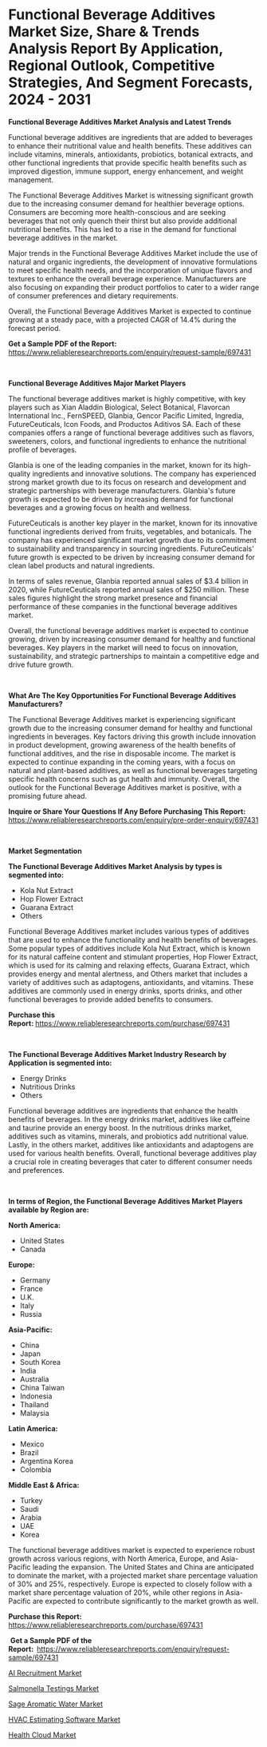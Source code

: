 <p><h1>Functional Beverage Additives Market Size, Share & Trends Analysis Report By Application, Regional Outlook, Competitive Strategies, And Segment Forecasts, 2024 - 2031</h1></p><p><strong>Functional Beverage Additives Market Analysis and Latest Trends</strong></p>
<p><p>Functional beverage additives are ingredients that are added to beverages to enhance their nutritional value and health benefits. These additives can include vitamins, minerals, antioxidants, probiotics, botanical extracts, and other functional ingredients that provide specific health benefits such as improved digestion, immune support, energy enhancement, and weight management.</p><p>The Functional Beverage Additives Market is witnessing significant growth due to the increasing consumer demand for healthier beverage options. Consumers are becoming more health-conscious and are seeking beverages that not only quench their thirst but also provide additional nutritional benefits. This has led to a rise in the demand for functional beverage additives in the market.</p><p>Major trends in the Functional Beverage Additives Market include the use of natural and organic ingredients, the development of innovative formulations to meet specific health needs, and the incorporation of unique flavors and textures to enhance the overall beverage experience. Manufacturers are also focusing on expanding their product portfolios to cater to a wider range of consumer preferences and dietary requirements.</p><p>Overall, the Functional Beverage Additives Market is expected to continue growing at a steady pace, with a projected CAGR of 14.4% during the forecast period.</p></p>
<p><strong>Get a Sample PDF of the Report:&nbsp;</strong> <a href="https://www.reliableresearchreports.com/enquiry/request-sample/697431">https://www.reliableresearchreports.com/enquiry/request-sample/697431</a></p>
<p>&nbsp;</p>
<p><strong>Functional Beverage Additives Major Market Players</strong></p>
<p><p>The functional beverage additives market is highly competitive, with key players such as Xian Aladdin Biological, Select Botanical, Flavorcan International Inc., FernSPEED, Glanbia, Gencor Pacific Limited, Ingredia, FutureCeuticals, Icon Foods, and Productos Aditivos SA. Each of these companies offers a range of functional beverage additives such as flavors, sweeteners, colors, and functional ingredients to enhance the nutritional profile of beverages.</p><p>Glanbia is one of the leading companies in the market, known for its high-quality ingredients and innovative solutions. The company has experienced strong market growth due to its focus on research and development and strategic partnerships with beverage manufacturers. Glanbia's future growth is expected to be driven by increasing demand for functional beverages and a growing focus on health and wellness.</p><p>FutureCeuticals is another key player in the market, known for its innovative functional ingredients derived from fruits, vegetables, and botanicals. The company has experienced significant market growth due to its commitment to sustainability and transparency in sourcing ingredients. FutureCeuticals' future growth is expected to be driven by increasing consumer demand for clean label products and natural ingredients.</p><p>In terms of sales revenue, Glanbia reported annual sales of $3.4 billion in 2020, while FutureCeuticals reported annual sales of $250 million. These sales figures highlight the strong market presence and financial performance of these companies in the functional beverage additives market.</p><p>Overall, the functional beverage additives market is expected to continue growing, driven by increasing consumer demand for healthy and functional beverages. Key players in the market will need to focus on innovation, sustainability, and strategic partnerships to maintain a competitive edge and drive future growth.</p></p>
<p>&nbsp;</p>
<p><strong>What Are The Key Opportunities For Functional Beverage Additives Manufacturers?</strong></p>
<p><p>The Functional Beverage Additives market is experiencing significant growth due to the increasing consumer demand for healthy and functional ingredients in beverages. Key factors driving this growth include innovation in product development, growing awareness of the health benefits of functional additives, and the rise in disposable income. The market is expected to continue expanding in the coming years, with a focus on natural and plant-based additives, as well as functional beverages targeting specific health concerns such as gut health and immunity. Overall, the outlook for the Functional Beverage Additives market is positive, with a promising future ahead.</p></p>
<p><strong>Inquire or Share Your Questions If Any Before Purchasing This Report:</strong> <a href="https://www.reliableresearchreports.com/enquiry/pre-order-enquiry/697431">https://www.reliableresearchreports.com/enquiry/pre-order-enquiry/697431</a></p>
<p>&nbsp;</p>
<p><strong>Market Segmentation</strong></p>
<p><strong>The Functional Beverage Additives Market Analysis by types is segmented into:</strong></p>
<p><ul><li>Kola Nut Extract</li><li>Hop Flower Extract</li><li>Guarana Extract</li><li>Others</li></ul></p>
<p><p>Functional Beverage Additives market includes various types of additives that are used to enhance the functionality and health benefits of beverages. Some popular types of additives include Kola Nut Extract, which is known for its natural caffeine content and stimulant properties, Hop Flower Extract, which is used for its calming and relaxing effects, Guarana Extract, which provides energy and mental alertness, and Others market that includes a variety of additives such as adaptogens, antioxidants, and vitamins. These additives are commonly used in energy drinks, sports drinks, and other functional beverages to provide added benefits to consumers.</p></p>
<p><strong>Purchase this Report:&nbsp;</strong><a href="https://www.reliableresearchreports.com/purchase/697431">https://www.reliableresearchreports.com/purchase/697431</a></p>
<p>&nbsp;</p>
<p><strong>The Functional Beverage Additives Market Industry Research by Application is segmented into:</strong></p>
<p><ul><li>Energy Drinks</li><li>Nutritious Drinks</li><li>Others</li></ul></p>
<p><p>Functional beverage additives are ingredients that enhance the health benefits of beverages. In the energy drinks market, additives like caffeine and taurine provide an energy boost. In the nutritious drinks market, additives such as vitamins, minerals, and probiotics add nutritional value. Lastly, in the others market, additives like antioxidants and adaptogens are used for various health benefits. Overall, functional beverage additives play a crucial role in creating beverages that cater to different consumer needs and preferences.</p></p>
<p>&nbsp;</p>
<p><strong>In terms of Region, the Functional Beverage Additives Market Players available by Region are:</strong></p>
<p>
    <p> <strong> North America: </strong>
        <ul>
            <li>United States</li>
            <li>Canada</li>
        </ul>
        </p> 
    <p> <strong> Europe: </strong>
        <ul>
            <li>Germany</li>
            <li>France</li>
            <li>U.K.</li>
            <li>Italy</li>
            <li>Russia</li>
        </ul>
        </p> 
    <p> <strong> Asia-Pacific: </strong>
        <ul>
            <li>China</li>
            <li>Japan</li>
            <li>South Korea</li>
            <li>India</li>
            <li>Australia</li>
            <li>China Taiwan</li>
            <li>Indonesia</li>
            <li>Thailand</li>
            <li>Malaysia</li>
        </ul>
        </p> 
    <p> <strong> Latin America: </strong>
        <ul>
            <li>Mexico</li>
            <li>Brazil</li>
            <li>Argentina Korea</li>
            <li>Colombia</li>
        </ul>
        </p> 
    <p> <strong> Middle East & Africa: </strong>
        <ul>
            <li>Turkey</li>
            <li>Saudi</li>
            <li>Arabia</li>
            <li>UAE</li>
            <li>Korea</li>
        </ul>
    </p>
    </p>
<p><p>The functional beverage additives market is expected to experience robust growth across various regions, with North America, Europe, and Asia-Pacific leading the expansion. The United States and China are anticipated to dominate the market, with a projected market share percentage valuation of 30% and 25%, respectively. Europe is expected to closely follow with a market share percentage valuation of 20%, while other regions in Asia-Pacific are expected to contribute significantly to the market growth as well.</p></p>
<p><strong>Purchase this Report: </strong><a href="https://www.reliableresearchreports.com/purchase/697431">https://www.reliableresearchreports.com/purchase/697431</a></p>
<p>&nbsp;<strong>Get a Sample PDF of the Report:&nbsp;&nbsp;</strong><a href="https://www.reliableresearchreports.com/enquiry/request-sample/697431">https://www.reliableresearchreports.com/enquiry/request-sample/697431</a></p>
<p><strong></strong></p>
<p><p><a href="https://medium.com/@jessicaholland33/ai-recruitment-market-trends-forecast-and-competitive-analysis-to-2031-430964e2473f">AI Recruitment Market</a></p><p><a href="https://github.com/Airanohannonzb68e5pb53oc1/Market-Research-Report-List-1/blob/main/salmonella-testings-market.md">Salmonella Testings Market</a></p><p><a href="https://github.com/fiixsa/Market-Research-Report-List-1/blob/main/sage-aromatic-water-market.md">Sage Aromatic Water Market</a></p><p><a href="https://medium.com/@kathyfisher51/hvac-estimating-software-market-insights-into-market-cagr-market-trends-and-growth-strategies-1a918412b193">HVAC Estimating Software Market</a></p><p><a href="https://medium.com/@jessicaholland33/health-cloud-market-exploring-market-share-market-trends-and-future-growth-29ffb957cd41">Health Cloud Market</a></p></p>